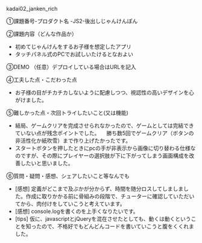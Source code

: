kadai02_janken_rich

①課題番号-プロダクト名
-JS2-後出しじゃんけんぽん

②課題内容（どんな作品か）
- 初めてじゃんけんをするお子様を想定したアプリ
- タッチパネル式のPCでお試しいたけるとなおよい
 
③DEMO
（任意）デプロイしている場合はURLを記入

④工夫した点・こだわった点
- お子様の目がチカチカしないように配慮しつつ、視認性の高いデザインを心がけました。

⑤難しかった点・次回トライしたいこと(又は機能)
- 結局、ゲームクリアを完成させられなかったので、ゲームとしては完結できていない点が残念ポイントでした。
　勝ち数5回でゲームクリア（ボタンの非活性化か紙吹雪）まで作り上げたかったです。
- スタートボタンを押したときにpcの手が非表示から画像に切り替わる仕様なのですが、その際にプレイヤーの選択肢が下に下がってしまう画面構成を改善したいと思いました。

⑥質問・疑問・感想、シェアしたいこと等なんでも
- [感想] 定義がどこまで及ぶかが分からず、時間を随分ロスしてしましました。作成に取りかかる前に骨組みの段階で、チューターに確認していただいてから、肉付けをしていこうと考えています。
- [感想] console.logを書くのを上手くなりたいです。
- [tips] 仮に、javascriptとjQueryを混在させたとしても、動くは動くということを知ったので、不格好でもどんどんコードを書いていこうと腹をくくれました。
